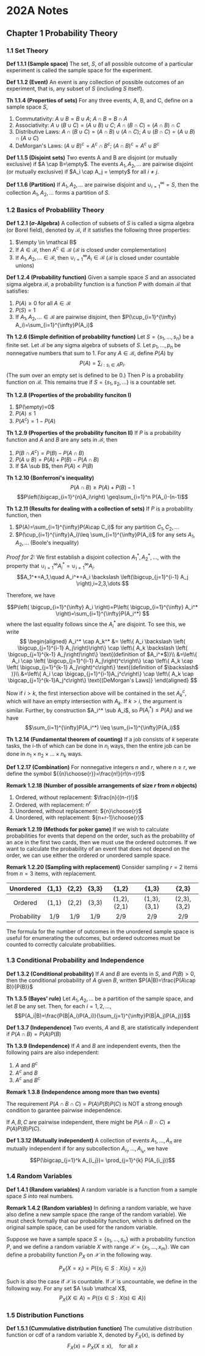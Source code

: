 # 202A Notes

## Chapter 1 Probability Theory

### 1.1 Set Theory

**Def 1.1.1 (Sample space)**
The set, $S$, of all possible outcome of a particular experiment is called the sample space for the experiment.

**Def 1.1.2 (Event)**
An event is any collection of possible outcomes of an experiment, that is, any subset of $S$ (including $S$ itself).

**Th 1.1.4 (Properties of sets)**
For any three events, A, B, and C, define on a sample space $S$,
1. Commutativity:
$A \cup B=B \cup A$; $A \cap B=B \cap A$
2. Associativity: 
$A \cup (B \cup C)=(A \cup B) \cup C$; $A \cap (B \cap C)=(A \cap B) \cap C$
3. Distributive Laws: 
$A \cap (B\cup C)=(A \cap B) \cup (A \cap C)$; $A \cup (B\cap C)=(A \cup B) \cap (A \cup C)$
4. DeMorgan's Laws: 
$(A \cup B)^c = A^c \cap B^c$; $(A \cap B)^c = A^c \cup B^c$

**Def 1.1.5 (Disjoint sets)**
Two events A and B are disjoint (or mutually exclusive) if $A \cap B=\empty$. The events $A_1,A_2,\dots$ are pairwise disjoint (or mutually exclusive) if $A_i \cap A_j = \empty$ for all $i \neq j$.

**Def 1.1.6 (Partition)**
If $A_1,A_2,\dots$ are pairwise disjoint and $\cup_{i=1}^{\infty}=S$, then the collection $A_1,A_2,\dots$ forms a partition of $S$.

### 1.2 Basics of Probablility Theory

**Def 1.2.1 ($\sigma$-Algebra)**
A collection of subsets of $S$ is called a sigma algebra (or Borel field), denoted by $\mathcal B$, if it satisfies the following three properties: 
1. $\empty \in \mathcal B$
2. If $A \in \mathcal B$, then $A^c \in \mathcal B$ ($\mathcal B$ is closed under complementation)
3. If $A_1, A_2, \dots \in \mathcal B$, then $\cup_{i=1}^{\infty} A_i \in \mathcal B$ ($\mathcal B$ is closed under countable unions)

**Def 1.2.4 (Probability function)**
Given a sample space $S$ and an associated sigma algebra $\mathcal B$, a probability function is a function $P$ with domain $\mathcal B$ that satisfies: 
1. $P(A) \geq 0$ for all $A \in \mathcal B$
2. $P(S)=1$
3. If $A_1, A_2, \dots \in \mathcal B$ are pairwise disjoint, then $P(\cup_{i=1}^{\infty} A_i)=\sum_{i=1}^{\infty}P(A_i)$

**Th 1.2.6 (Simple definition of probability function)**
Let $S=\{s_1, \dots, s_n\}$ be a finite set. Let $\mathcal B$ be any sigma algebra of subsets of $S$. Let $p_1,\dots, p_n$ be nonnegative numbers that sum to 1. For any $A\in \mathcal B$, define $P(A)$ by
$$P(A)=\sum_{i:s_i\in A}p_i.$$
(The sum over an empty set is defined to be 0.) Then P is a probability function on $\mathcal B$. This remains true if $S=\{s_1,s_2,\dots\}$ is a countable set. 

**Th 1.2.8 (Properties of the probability funciton I)**
1. $P(\empty)=0$
2. $P(A)\leq 1$
3. $P(A^c)=1-P(A)$

**Th 1.2.9 (Properties of the probability funciton II)**
If $P$ is a probability function and $A$ and $B$ are any sets in $\mathcal B$, then
1. $P(B \cap A^c)=P(B)-P(A \cap B)$
2. $P(A \cup B)=P(A) + P(B) - P(A\cap B)$
3. If $A \sub B$, then $P(A)<P(B)$

**Th 1.2.10 (Bonferroni's inequality)**
$$P(A\cap B)\geq P(A)+P(B)-1$$
$$P\left(\bigcap_{i=1}^{n}A_i\right) \geq\sum_{i=1}^n P(A_i)-(n-1)$$

**Th 1.2.11 (Results for dealing with a collection of sets)**
If $P$ is a probability function, then
1. $P(A)=\sum_{i=1}^{\infty}P(A\cap C_i)$ for any partition $C_1,C_2,\dots$
2. $P(\cup_{i=1}^{\infty}A_i)\leq \sum_{i=1}^{\infty}P(A_i)$ for any sets $A_1, A_2, \dots$ (Boole's inequality)


*Proof for 2:*
We first establish a disjoint collection $A_1^*,A_2^*,\dots$, with the property that $\cup_{i=1}^{\infty}A_i^*=\cup_{i=1}^{\infty}A_i$.
$$A_1^*=A_1,\quad A_i^*=A_i \backslash \left(\bigcup_{j=1}^{i-1} A_j \right),i=2,3,\dots $$

Therefore, we have

$$P\left( \bigcup_{i=1}^{\infty} A_i \right)=P\left( \bigcup_{i=1}^{\infty} A_i^* \right)=\sum_{i=1}^{\infty}P(A_i^*) $$
where the last equality follows since the $A_i^*$ are disjoint. To see this, we write
$$
\begin{aligned}
A_i^* \cap A_k^* &= \left\{ A_i \backslash \left( \bigcup_{j=1}^{i-1} A_j\right)\right\} \cap \left\{  A_k \backslash \left( \bigcup_{j=1}^{k-1} A_j\right)\right\} \text{(definition of $A_i^*$)}\\
&=\left\{ A_i \cap \left( \bigcup_{j=1}^{i-1} A_j\right)^c\right\} \cap \left\{ A_k \cap \left( \bigcup_{j=1}^{k-1} A_j\right)^c\right\} \text{(definition of $\backslash$ )}\\
&=\left\{ A_i \cap \bigcap_{j=1}^{i-1}A_j^c\right\} \cap \left\{ A_k \cap \bigcap_{j=1}^{k-1}A_j^c\right\} \text{(DeMorgan's Laws)}
\end{aligned}
$$

Now if $i>k$, the first intersection above will be contained in the set $A_k^c$, which will have an empty intersection with $A_k$. If $k>i$, the argument is similar. Further, by construction $A_i^* \sub A_i$, so $P(A_i^*)\leq P(A_i)$ and we have
$$\sum_{i=1}^{\infty}P(A_i^*) \leq \sum_{i=1}^{\infty}P(A_i)$$


**Th 1.2.14 (Fundamental theorem of counting)**
If a job consists of $k$ seperate tasks, the i-th of which can be done in $n_i$ ways, then the entire job can be done in $n_1 \times n_2 \times \dots \times n_k$ ways.

**Def 1.2.17 (Combination)**
For nonnegative integers $n$ and $r$, where $n \geq r$, we define the symbol ${{n}\choose{r}}=\frac{n!}{r!(n-r)!}$

**Remark 1.2.18 (Number of possible arrangements of size $r$ from $n$ objects)**
1. Ordered, without replacement: $\frac{n}{(n-r)!}$
2. Ordered, with replacement: $n^r$
3. Unordered, without replacement: ${n}\choose{r}$
4. Unordered, with replacement: ${n+r-1}\choose{r}$

**Remark 1.2.19 (Methods for poker game)**
If we wish to calculate probabilities for events that depend on the order, such as the probability of an ace in the first two cards, then we must use the ordered outcomes. If we want to calculate the probability of an event that does not depend on the order, we can use either the ordered or unordered sample space.

**Remark 1.2.20 (Sampling with replacement)**
Consider sampling $r=2$ items from $n=3$ items, with replacement.

|  Unordered  | {1,1} | {2,2} | {3,3} |    {1,2}    |    {1,3}    |    {2,3}    |
|:-----------:|:-----:|:-----:|:-----:|:-----------:|:-----------:|:-----------:|
|   Ordered   | (1,1) | (2,2) | (3,3) | (1,2),(2,1) | (1,3),(3,1) | (2,3),(3,2) |
| Probability |  1/9  |  1/9  |  1/9  |     2/9     |     2/9     |     2/9     |

The formula for the number of outcomes in the unordered sample space is useful for enumerating the outcomes, but ordered outcomes must be counted to correctly calculate probabilities.

### 1.3 Conditional Probability and Independence

**Def 1.3.2 (Conditional probability)**
If $A$ and $B$ are events in $S$, and $P(B)>0$, then the conditional probability of $A$ given $B$, written $P(A|B)=\frac{P(A\cap B)}{P(B)}$

**Th 1.3.5 (Bayes' rule)**
Let $A_1,A_2,\dots$ be a partition of the sample space, and let $B$ be any set. Then, for each $i=1,2,\dots$, 
$$P(A_i|B)=\frac{P(B|A_i)P(A_i)}{\sum_{j=1}^{\infty}P(B|A_j)P(A_j)}$$

**Def 1.3.7 (Independence)**
Two events, $A$ and $B$, are statistically independent if $P(A \cap B) = P(A) P(B)$

**Th 1.3.9 (Independence)**
If $A$ and $B$ are independent events, then the following pairs are also independent: 
1. $A$ and $B^c$
2. $A^c$ and $B$
3. $A^c$ and $B^c$

**Remark 1.3.8 (Independence among more than two events)**

The requirement $P(A \cap B \cap C)=P(A)P(B)P(C)$ is NOT a strong enough condition to garantee pairwise independence.

If $A,B,C$ are pairwise independent, there might be $P(A \cap B \cap C) \neq P(A)P(B)P(C)$.

**Def 1.3.12 (Mutually independent)**
A collection of events $A_1,\dots,A_n$ are mutually independent if for any subcollection $A_{i_1},\dots,A_{i_k}$, we have
$$P(\bigcap_{j=1}^k A_{i_j})= \prod_{j=1}^{k} P(A_{i_j})$$


### 1.4 Random Variables

**Def 1.4.1 (Random variables)**
A random variable is a function from a sample space $S$ into real numbers.

**Remark 1.4.2 (Random variables)**
In defining a random variable, we have also define a new sample space (the range of the random variable). We must check formally that our probability function, which is defined on the original sample space, can be used for the random variable.

Suppose we have a sample space $S=\{s_1,\dots,s_n\}$ with a probability function $P$, and we define a random variable $X$ with range $\mathcal X=\{x_1, \dots, x_m\}$. We can define a probability function $P_X$ on $\mathcal X$ in the following way.

$$P_X(X=x_i)=P(\{s_j \in S: X(s_j)=x_i\})$$

Such is also the case if $\mathcal X$  is countable. If $\mathcal X$ is uncountable, we define in the following way. For any set $A \sub \mathcal X$,
$$P_X(X \in A) = P(\{s \in S : X(s) \in A \})$$

### 1.5 Distribution Functions

**Def 1.5.1 (Cummulative distribution function)**
The cumulative distribution function or cdf of a random variable X, denoted by $F_X(x)$, is defined by
$$F_X(x)=P_X(X \leq x), \quad \text{for all }x$$

